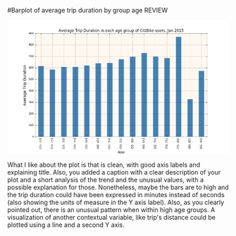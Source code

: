 #Barplot of average trip duration by group age REVIEW  

![zn352_plot](HW7_zn352_plot.png?raw=true "Barplot of average trip duration by group age - zn352")

What I like about the plot is that is clean, with good axis labels and explaining title. Also, you added a caption with a clear description of your plot and a short analysis of the trend and the unusual values, with a possible explanation for those. Nonetheless, maybe the bars are to high and the trip duration could have been expressed in minutes instead of seconds (also showing the units of measure in the Y axis label). Also, as you clearly pointed out, there is an unusual pattern when within high age groups. A visualization of another contextual variable, like trip's distance could be plotted using a line and a second Y axis.
